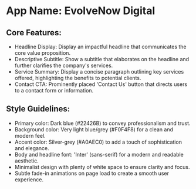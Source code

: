 # **App Name**: EvolveNow Digital

## Core Features:

- Headline Display: Display an impactful headline that communicates the core value proposition.
- Descriptive Subtitle: Show a subtitle that elaborates on the headline and further clarifies the company's services.
- Service Summary: Display a concise paragraph outlining key services offered, highlighting the benefits to potential clients.
- Contact CTA: Prominently placed 'Contact Us' button that directs users to a contact form or information.

## Style Guidelines:

- Primary color: Dark blue (#22426B) to convey professionalism and trust.
- Background color: Very light blue/grey (#F0F4F8) for a clean and modern feel.
- Accent color: Silver-grey (#A0AEC0) to add a touch of sophistication and elegance. 
- Body and headline font: 'Inter' (sans-serif) for a modern and readable aesthetic.
- Minimalist design with plenty of white space to ensure clarity and focus.
- Subtle fade-in animations on page load to create a smooth user experience.